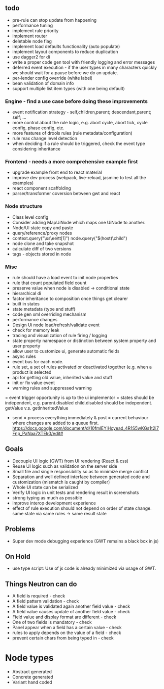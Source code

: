 todo 
----------------- 
* pre-rule can stop update from happening
* performance tuning
* implement rule priority
* implement router
* deletable node flag
* implement load defaults functionality (auto populate)
* implement layout components to reduce duplication
* use dagger2 for di
* write a proper code gen tool with friendly logging and error messages
* deferred event execution - if the user types in many characters quickly
  we should wait for a pause before we do an update. 
* per-lender config override (white label)
* bean validation of domain info
* support multiple list item types (with one being default)

### Engine - find a use case before doing these improvements
* event notification strategy - self,children,parent; descendant,parent; self; ...
* more control about the rule logic, e.g. abort cycle, abort tick, cycle config, phase config, etc.
* more features of drools rules (rule metadata/configuration)
* rule max change level detection
* when deciding if a rule should be triggered, check the event type considering inheritance

### Frontend - needs a more comprehensive example first
* upgrade example front end to react material
* improve dev process (webpack, live-reload, jasmine to test all the examples)
* react component scaffolding 
* parser/transformer coversion between gwt and react

### Node structure
* Class level config
* Consider adding MapUiNode which maps one UiNode to another.
* Node/UI state copy and paste
* query/reference/proxy nodes
* context.query("\ss\ee\tt[1]") node.query("$(host)\child\")
* node clone and take snapshot
* calculate diff of two versions
* tags - objects stored in node

### Misc
* rule should have a load event to init node properties
* rule that count populated field count
* preserve value when node is disabled -> conditional state
* hierarchical di
* factor inheritance to composition once things get clearer
* built in states
* state metadata (type and stuff)
* code gen xml overriding mechanism
* performance changes
* Design Ui node load/refresh/validate event
* check for memory leak
* tracing and visualization of rule firing / logging
* state property namespace or distinction between system property and user property
* allow user to customize ui, generate automatic fields
* async rules
* event bus for each node.
* rule set, a set of rules activated or deactivated together (e.g. when a product is selected
* api for getting old value, inherited value and stuff
* init or fix value event
* warning rules and suppressed warning

= event trigger opportunity is up to the ui implementor
= states should be independent, e.g. parent.disabled child.disabled should be independent. getValue v.s. getInheritedValue
- send = process everything immediately & post = current behaviour where changes are added to a queue first.
https://docs.google.com/document/d/10fmlEYIHcyead_4R1S5wKGs1t2I7Fnp_PaNaa7XTEk0/edit#

Goals
------------------
* Decouple UI logic (GWT) from UI rendering (React & css)
* Reuse UI logic such as validation on the server side
* Small file and single responsibility so as to minimize merge conflict
* Separation and well defined interface between generated code and customization (mismatch is caught by compiler)
* Whole UI state can be serialized
* Verify UI logic in unit tests and rendering result in screenshots
* strong typing as much as possible
* improve interop development experience
* effect of rule execution should not depend on order of state change.
same state via same rules -> same result state

Problems
------------------
* Super dev mode debugging experience (GWT remains a black box in js)

On Hold
------------------
* use type script: Use of js code is already minimized via usage of GWT.

Things Neutron can do
------------------
- A field is required - check
- A field pattern validation - check
- A field value is validated again another field value - check
- A field value causes update of another field value - check
- Field value and display format are different - check
- One of two fields is mandatory - check
- Panel appear when a field has a certain value - check
- rules to apply depends on the value of a field - check
- prevent certain chars from being typed in - check


# Node types
- Abstract generated
- Concrete generated
- Variant hand coded













